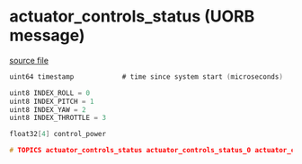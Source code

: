 # actuator_controls_status (UORB message)



[source file](https://github.com/PX4/PX4-Autopilot/blob/main/msg/actuator_controls_status.msg)

```c
uint64 timestamp			# time since system start (microseconds)

uint8 INDEX_ROLL = 0
uint8 INDEX_PITCH = 1
uint8 INDEX_YAW = 2
uint8 INDEX_THROTTLE = 3

float32[4] control_power

# TOPICS actuator_controls_status actuator_controls_status_0 actuator_controls_status_1

```
